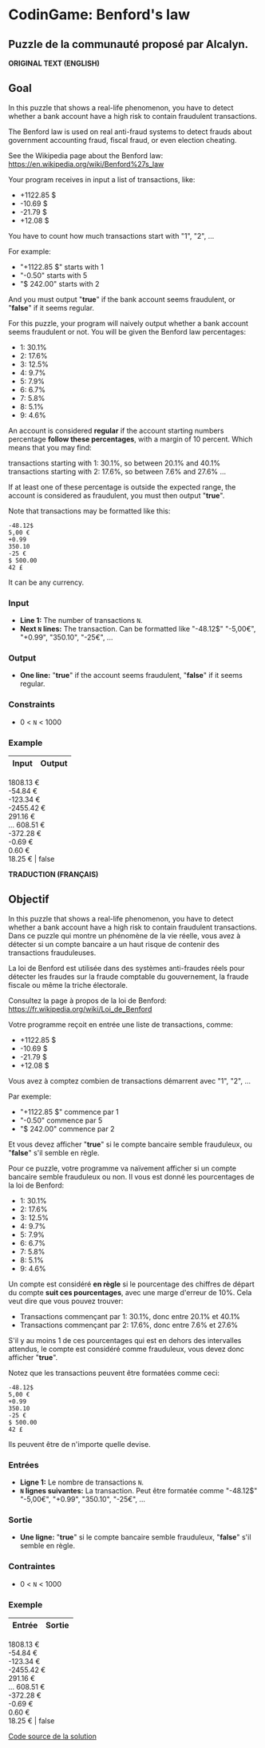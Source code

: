 # CodinGame: Benford's law

## Puzzle de la communauté proposé par Alcalyn.

**ORIGINAL TEXT (ENGLISH)**

## Goal
In this puzzle that shows a real-life phenomenon, you have to detect whether a bank account have a high risk to contain fraudulent transactions.

The Benford law is used on real anti-fraud systems to detect frauds about government accounting fraud, fiscal fraud, or even election cheating.

See the Wikipedia page about the Benford law: https://en.wikipedia.org/wiki/Benford%27s_law

Your program receives in input a list of transactions, like:
- +1122.85 $
- -10.69 $
- -21.79 $
- +12.08 $

You have to count how much transactions start with "1", "2", ...

For example:
- "+1122.85 $" starts with 1
- "-0.50" starts with 5
- "$ 242.00" starts with 2

And you must output "**true**" if the bank account seems fraudulent, or "**false**" if it seems regular.

For this puzzle, your program will naively output whether a bank account seems fraudulent or not. You will be given the Benford law percentages:
- 1: 30.1%
- 2: 17.6%
- 3: 12.5%
- 4: 9.7%
- 5: 7.9%
- 6: 6.7%
- 7: 5.8%
- 8: 5.1%
- 9: 4.6%

An account is considered **regular** if the account starting numbers percentage **follow these percentages**, with a margin of 10 percent. Which means that you may find:

transactions starting with 1: 30.1%, so between 20.1% and 40.1%
transactions starting with 2: 17.6%, so between 7.6% and 27.6%
...

If at least one of these percentage is outside the expected range, the account is considered as fraudulent, you must then output "**true**".

Note that transactions may be formatted like this:
```
-48.12$
5,00 €
+0.99
350.10
-25 €
$ 500.00
42 £
```

It can be any currency.

### Input
- **Line 1:** The number of transactions `N`.
- **Next `N` lines:** The transaction. Can be formatted like "-48.12$"  "-5,00€", "+0.99", "350.10", "-25€", ...

### Output
- **One line:** "**true**" if the account seems fraudulent, "**false**" if it seems regular.

### Constraints
- 0 < `N` < 1000

### Example

Input | Output
------------ | -------------
1808.13 €<br>
-54.84 €<br>
-123.34 €<br>
-2455.42 €<br>
291.16 €<br>
...
608.51 €<br>
-372.28 €<br>
-0.69 €<br>
0.60 €<br>
18.25 € | false

**TRADUCTION (FRANÇAIS)**

## Objectif

In this puzzle that shows a real-life phenomenon, you have to detect whether a bank account have a high risk to contain fraudulent transactions.
Dans ce puzzle qui montre un phénomène de la vie réelle, vous avez à détecter si un compte bancaire a un haut risque de contenir des transactions frauduleuses.

La loi de Benford est utilisée dans des systèmes anti-fraudes réels pour détecter les fraudes sur la fraude comptable du gouvernement, la fraude fiscale ou même la triche électorale.

Consultez la page à propos de la loi de Benford: https://fr.wikipedia.org/wiki/Loi_de_Benford

Votre programme reçoit en entrée une liste de transactions, comme:
- +1122.85 $
- -10.69 $
- -21.79 $
- +12.08 $

Vous avez à comptez combien de transactions démarrent avec "1", "2", ...

Par exemple:
- "+1122.85 $" commence par 1
- "-0.50" commence par 5
- "$ 242.00" commence par 2

Et vous devez afficher "**true**" si le compte bancaire semble frauduleux, ou "**false**" s'il semble en règle.

Pour ce puzzle, votre programme va naïvement afficher si un compte bancaire semble frauduleux ou non. Il vous est donné les pourcentages de la loi de Benford:
- 1: 30.1%
- 2: 17.6%
- 3: 12.5%
- 4: 9.7%
- 5: 7.9%
- 6: 6.7%
- 7: 5.8%
- 8: 5.1%
- 9: 4.6%

Un compte est considéré **en règle** si le pourcentage des chiffres de départ du compte **suit ces pourcentages**, avec une marge d'erreur de 10%. Cela veut dire que vous pouvez trouver:
- Transactions commençant par 1: 30.1%, donc entre 20.1% et 40.1%
- Transactions commençant par 2: 17.6%, donc entre 7.6% et 27.6%

S'il y au moins 1 de ces pourcentages qui est en dehors des intervalles attendus, le compte est considéré comme frauduleux, vous devez donc afficher "**true**".

Notez que les transactions peuvent être formatées comme ceci:
```
-48.12$
5,00 €
+0.99
350.10
-25 €
$ 500.00
42 £
```

Ils peuvent être de n'importe quelle devise.

### Entrées
- **Ligne 1:** Le nombre de transactions `N`.
- **`N` lignes suivantes:** La transaction. Peut être formatée comme "-48.12$"  "-5,00€", "+0.99", "350.10", "-25€", ...

### Sortie
- **Une ligne:** "**true**" si le compte bancaire semble frauduleux, "**false**" s'il semble en règle.

### Contraintes
- 0 < `N` < 1000

### Exemple

Entrée | Sortie
------------ | -------------
1808.13 €<br>
-54.84 €<br>
-123.34 €<br>
-2455.42 €<br>
291.16 €<br>
...
608.51 €<br>
-372.28 €<br>
-0.69 €<br>
0.60 €<br>
18.25 € | false

[Code source de la solution](https://github.com/Kous92/CodinGame-Swift-FR-/tree/main/Puzzles%20classiques/Facile/Benford%27s%20law/benfordLaw.swift)